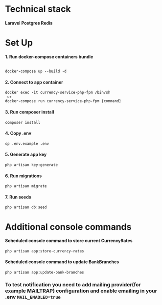 
# Technical stack

#### Laravel  Postgres  Redis

# Set Up
#### 1. Run docker-compose containers bundle
###### 
```
docker-compose up --build -d
```
#### 2. Connect to app container
```
docker exec -it currency-service-php-fpm /bin/sh
 or
docker-compose run currency-service-php-fpm {command}
```
#### 3. Run composer install
```
composer install
```
#### 4. Copy .env
```
cp .env.example .env
```
#### 5. Generate app key
```
php artisan key:generate
```
#### 6. Run migrations
```
php artisan migrate
```
#### 7. Run seeds
```
php artisan db:seed
```

# Additional console commands
#### Scheduled console command to store current CurrencyRates
```
php artisan app:store-currency-rates
```
#### Scheduled console command to update BankBranches
```
php artisan app:update-bank-branches
```

### To test notification you need to add mailing provider(for example MAILTRAP) configuration and enable emailing in your .env `MAIL_ENABLED=true`

